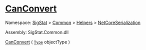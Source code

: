 # [CanConvert](./NetCoreFeatureDescriptorDictionaryConverter-100664072.md)

Namespace: [SigStat]() > [Common](./../../../README.md) > [Helpers](./../../README.md) > [NetCoreSerialization](./../README.md)

Assembly: SigStat.Common.dll

[CanConvert](./NetCoreFeatureDescriptorDictionaryConverter-100664072.md) ( [`Type`](https://docs.microsoft.com/en-us/dotnet/api/System.Type) objectType )	
